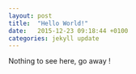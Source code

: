 ```yaml
---
layout: post
title:  "Hello World!"
date:   2015-12-23 09:18:44 +0100
categories: jekyll update
---
```


Nothing to see here, go away !
